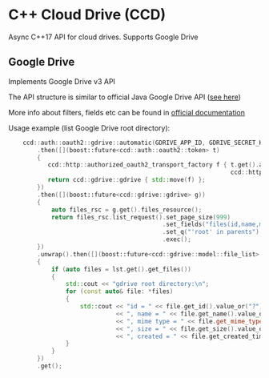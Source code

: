 # C++ Cloud Drive (CCD)

Async C++17 API for cloud drives. Supports Google Drive

## Google Drive

Implements Google Drive v3 API

The API structure is similar to official Java Google Drive API ([see here](https://developers.google.com/resources/api-libraries/documentation/drive/v3/java/latest/))

More info about filters, fields etc can be found in [official documentation](https://developers.google.com/drive/api/v3/reference/)

Usage example (list Google Drive root directory):
```c++
    ccd::auth::oauth2::gdrive::automatic(GDRIVE_APP_ID, GDRIVE_SECRET_KEY, "http://localhost:25000/")
        .then([](boost::future<ccd::auth::oauth2::token> t)
        {
           ccd::http::authorized_oauth2_transport_factory f { t.get().access, 
                                                              ccd::http::cpprest_transport_factory{} };
           return ccd::gdrive::gdrive { std::move(f) };
        })
        .then([](boost::future<ccd::gdrive::gdrive> g))
        {
            auto files_rsc = g.get().files_resource();
            return files_rsc.list_request().set_page_size(999)
                                           .set_fields("files(id,name,mimeType,size,createdTime)")
                                           .set_q("'root' in parents")
                                           .exec();
        })
        .unwrap().then([](boost::future<ccd::gdrive::model::file_list> lst)
        {
            if (auto files = lst.get().get_files())
            {
                std::cout << "gdrive root directory:\n";
                for (const auto& file: *files)
                {
                    std::cout << "id = " << file.get_id().value_or("?")
                              << ", name = " << file.get_name().value_or("?")
                              << ", mime type = " << file.get_mime_type().value_or("?")
                              << ", size = " << file.get_size().value_or(-1)
                              << ", created = " << file.get_created_time().value_or("?") << "\n";
                }
            }
        })
        .get();
```
